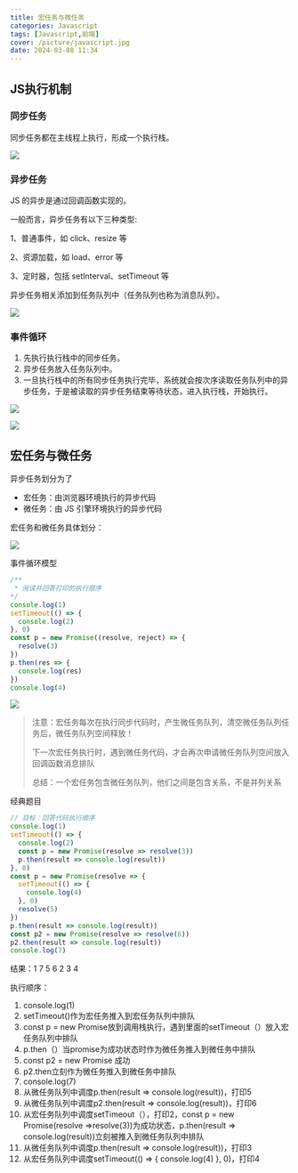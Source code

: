 ```yaml
---
title: 宏任务与微任务
categories: Javascript
tags: [Javascript,前端]
cover: /picture/javascript.jpg
date: 2024-03-08 11:34
---
```




## JS执行机制

### 同步任务

同步任务都在主线程上执行，形成一个执行栈。

![](image_uxWw68YPlR.png)

### 异步任务

JS 的异步是通过回调函数实现的。

一般而言，异步任务有以下三种类型:

1、普通事件，如 click、resize 等

2、资源加载，如 load、error 等

3、定时器，包括 setInterval、setTimeout 等

异步任务相关添加到任务队列中（任务队列也称为消息队列）。

![](image_gPQfJEqLIE.png)

### 事件循环

1.  先执行执行栈中的同步任务。
2.  异步任务放入任务队列中。
3.  一旦执行栈中的所有同步任务执行完毕，系统就会按次序读取任务队列中的异步任务，于是被读取的异步任务结束等待状态，进入执行栈，开始执行。

![](image_DBIrZVi0F1.png)

![](image_90bFRPMu61.png)

## 宏任务与微任务

异步任务划分为了

-   宏任务：由浏览器环境执行的异步代码
-   微任务：由 JS 引擎环境执行的异步代码

宏任务和微任务具体划分：

![](image-20230222184920343_LT6SLS17OY.png)

事件循环模型

```javascript
/**
 * 阅读并回答打印的执行顺序
*/
console.log(1)
setTimeout(() => {
  console.log(2)
}, 0)
const p = new Promise((resolve, reject) => {
  resolve(3)
})
p.then(res => {
  console.log(res)
})
console.log(4)
```

![](image-20230222184949605_8JpuGDlDr6.png)

> 注意：宏任务每次在执行同步代码时，产生微任务队列，清空微任务队列任务后，微任务队列空间释放！
>
> 下一次宏任务执行时，遇到微任务代码，才会再次申请微任务队列空间放入回调函数消息排队
>
> 总结：一个宏任务包含微任务队列，他们之间是包含关系，不是并列关系

经典题目

```javascript
// 目标：回答代码执行顺序
console.log(1)
setTimeout(() => {
  console.log(2)
  const p = new Promise(resolve => resolve(3))
  p.then(result => console.log(result))
}, 0)
const p = new Promise(resolve => {
  setTimeout(() => {
    console.log(4)
  }, 0)
  resolve(5)
})
p.then(result => console.log(result))
const p2 = new Promise(resolve => resolve(6))
p2.then(result => console.log(result))
console.log(7)
```

结果：1 7 5 6  2 3 4

执行顺序：

1.  console.log(1)
2.  setTimeout()作为宏任务推入到宏任务队列中排队
3.  const p = new Promise放到调用栈执行，遇到里面的setTimeout（）放入宏任务队列中排队
4.  p.then（）当promise为成功状态时作为微任务推入到微任务中排队
5.  const p2 = new Promise 成功
6.  p2.then立刻作为微任务推入到微任务中排队
7.  console.log(7)
8.  从微任务队列中调度p.then(result => console.log(result))，打印5&#x20;
9.  从微任务队列中调度p2.then(result => console.log(result))，打印6
10. 从宏任务队列中调度setTimeout（），打印2，const p = new Promise(resolve =>resolve(3))为成功状态，p.then(result => console.log(result))立刻被推入到微任务队列中排队
11. 从微任务队列中调度p.then(result => console.log(result))，打印3
12. 从宏任务队列中调度setTimeout(() => {
    &#x20;   console.log(4)
    &#x20; }, 0)，打印4
